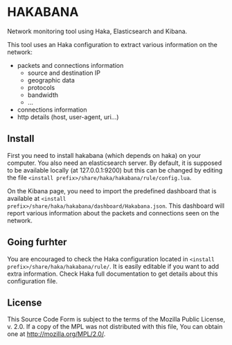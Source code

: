 
HAKABANA
========

Network monitoring tool using Haka, Elasticsearch and Kibana.

This tool uses an Haka configuration to extract various information on the
network:

* packets and connections information
  * source and destination IP
  * geographic data
  * protocols
  * bandwidth
  * ...
* connections information
* http details (host, user-agent, uri...)

Install
-------

First you need to install hakabana (which depends on haka) on your computer.
You also need an elasticsearch server. By default, it is supposed to be available
locally (at 127.0.0.1:9200) but this can be changed by editing the file
`<install prefix>/share/haka/hakabana/rule/config.lua`.

On the Kibana page, you need to import the predefined dashboard that is available
at `<install prefix>/share/haka/hakabana/dashboard/Hakabana.json`. This dashboard
will report various information about the packets and connections seen on the
network.

Going furhter
-------------

You are encouraged to check the Haka configuration located in
`<install prefix>/share/haka/hakabana/rule/`. It is easily editable if you want to
add extra information. Check Haka full documentation to get details about this
configuration file.

License
-------

This Source Code Form is subject to the terms of the Mozilla Public
License, v. 2.0. If a copy of the MPL was not distributed with this
file, You can obtain one at http://mozilla.org/MPL/2.0/.
